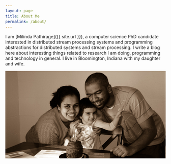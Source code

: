 ```yaml
---
layout: page
title: About Me
permalink: /about/
---
```


I am [Milinda Pathirage]({{ site.url }}), a computer science PhD candidate interested in distributed stream processing systems and programming abstractions for distributed systems and stream processing. I write a blog here about interesting things related to research I am doing, programming and technology in general. I live in Bloomington, Indiana with my daughter and wife. 

![Me, my wife and daughter](/img/family.png)

